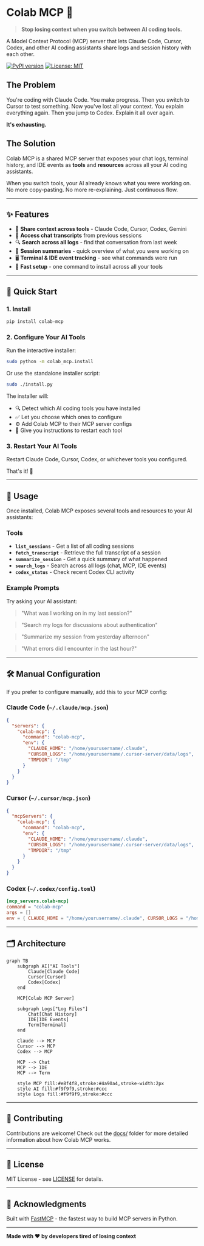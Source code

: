 # Colab MCP 🔗

> **Stop losing context when you switch between AI coding tools.**

A Model Context Protocol (MCP) server that lets Claude Code, Cursor, Codex, and other AI coding assistants share logs and session history with each other.

[![PyPI version](https://badge.fury.io/py/colab-mcp.svg)](https://badge.fury.io/py/colab-mcp)
[![License: MIT](https://img.shields.io/badge/License-MIT-yellow.svg)](https://opensource.org/licenses/MIT)

## The Problem

You're coding with Claude Code. You make progress. Then you switch to Cursor to test something. Now you've lost all your context. You explain everything again. Then you jump to Codex. Explain it all over again. 

**It's exhausting.**

## The Solution

Colab MCP is a shared MCP server that exposes your chat logs, terminal history, and IDE events as **tools** and **resources** across all your AI coding assistants.

When you switch tools, your AI already knows what you were working on. No more copy-pasting. No more re-explaining. Just continuous flow.

---

## ✨ Features

- 🔄 **Share context across tools** - Claude Code, Cursor, Codex, Gemini
- 📜 **Access chat transcripts** from previous sessions
- 🔍 **Search across all logs** - find that conversation from last week
- 🎯 **Session summaries** - quick overview of what you were working on
- 🖥️ **Terminal & IDE event tracking** - see what commands were run
- 🚀 **Fast setup** - one command to install across all your tools

---

## 🚀 Quick Start

### 1. Install

```bash
pip install colab-mcp
```

### 2. Configure Your AI Tools

Run the interactive installer:

```bash
sudo python -m colab_mcp.install
```

Or use the standalone installer script:

```bash
sudo ./install.py
```

The installer will:
- 🔍 Detect which AI coding tools you have installed
- ✅ Let you choose which ones to configure
- ⚙️ Add Colab MCP to their MCP server configs
- 📝 Give you instructions to restart each tool

### 3. Restart Your AI Tools

Restart Claude Code, Cursor, Codex, or whichever tools you configured.

That's it! 🎉

---

## 📖 Usage

Once installed, Colab MCP exposes several tools and resources to your AI assistants:

### Tools

- **`list_sessions`** - Get a list of all coding sessions
- **`fetch_transcript`** - Retrieve the full transcript of a session
- **`summarize_session`** - Get a quick summary of what happened
- **`search_logs`** - Search across all logs (chat, MCP, IDE events)
- **`codex_status`** - Check recent Codex CLI activity

### Example Prompts

Try asking your AI assistant:

> "What was I working on in my last session?"

> "Search my logs for discussions about authentication"

> "Summarize my session from yesterday afternoon"

> "What errors did I encounter in the last hour?"

---

## 🛠️ Manual Configuration

If you prefer to configure manually, add this to your MCP config:

### Claude Code (`~/.claude/mcp.json`)

```json
{
  "servers": {
    "colab-mcp": {
      "command": "colab-mcp",
      "env": {
        "CLAUDE_HOME": "/home/yourusername/.claude",
        "CURSOR_LOGS": "/home/yourusername/.cursor-server/data/logs",
        "TMPDIR": "/tmp"
      }
    }
  }
}
```

### Cursor (`~/.cursor/mcp.json`)

```json
{
  "mcpServers": {
    "colab-mcp": {
      "command": "colab-mcp",
      "env": {
        "CLAUDE_HOME": "/home/yourusername/.claude",
        "CURSOR_LOGS": "/home/yourusername/.cursor-server/data/logs",
        "TMPDIR": "/tmp"
      }
    }
  }
}
```

### Codex (`~/.codex/config.toml`)

```toml
[mcp_servers.colab-mcp]
command = "colab-mcp"
args = []
env = { CLAUDE_HOME = "/home/yourusername/.claude", CURSOR_LOGS = "/home/yourusername/.cursor-server/data/logs", TMPDIR = "/tmp" }
```

---

## 🗂️ Architecture

```mermaid
graph TB
    subgraph AI["AI Tools"]
        Claude[Claude Code]
        Cursor[Cursor]
        Codex[Codex]
    end
    
    MCP[Colab MCP Server]
    
    subgraph Logs["Log Files"]
        Chat[Chat History]
        IDE[IDE Events]
        Term[Terminal]
    end
    
    Claude --> MCP
    Cursor --> MCP
    Codex --> MCP
    
    MCP --> Chat
    MCP --> IDE
    MCP --> Term
    
    style MCP fill:#e8f4f8,stroke:#4a90a4,stroke-width:2px
    style AI fill:#f9f9f9,stroke:#ccc
    style Logs fill:#f9f9f9,stroke:#ccc
```

---

## 🤝 Contributing

Contributions are welcome! Check out the [docs/](docs/) folder for more detailed information about how Colab MCP works.

---

## 📝 License

MIT License - see [LICENSE](LICENSE) for details.

---

## 🙏 Acknowledgments

Built with [FastMCP](https://github.com/jlowin/fastmcp) - the fastest way to build MCP servers in Python.

---

**Made with ❤️ by developers tired of losing context**

